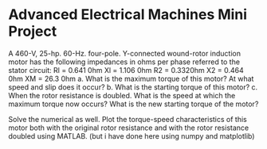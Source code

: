 # Advanced Electrical Machines Mini Project

A 460-V, 25-hp. 60-Hz. four-pole. Y-connected wound-rotor induction motor has the
following impedances in ohms per phase referred to the stator circuit:
Rl = 0.641 0hm
Xl = 1.106 0hm
R2 = 0.3320hm
X2 = 0.464 0hm XM = 26.3 0hm
a. What is the maximum torque of this motor? At what speed and slip does it occur?
b. What is the starting torque of this motor?
c. When the rotor resistance is doubled. What is the speed at which the maximum
torque now occurs? What is the new starting torque of the motor?

Solve the numerical as well. Plot the torque-speed characteristics of this motor both with
the original rotor resistance and with the rotor resistance doubled using MATLAB.
(but i have done here using numpy and matplotlib)
